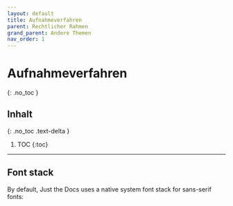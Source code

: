 ```yaml
---
layout: default
title: Aufnahmeverfahren
parent: Rechtlicher Rahmen
grand_parent: Andere Themen
nav_order: 1
---
```


# Aufnahmeverfahren
{: .no_toc }

## Inhalt
{: .no_toc .text-delta }

1. TOC
{:toc}

---

## Font stack

By default, Just the Docs uses a native system font stack for sans-serif fonts:
